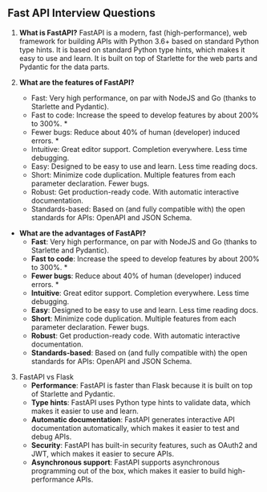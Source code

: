 ## Fast API Interview Questions

1. **What is FastAPI?**
   FastAPI is a modern, fast (high-performance), web framework for building APIs with Python 3.6+ based on standard Python type hints. It is based on standard Python type hints, which makes it easy to use and learn. It is built on top of Starlette for the web parts and Pydantic for the data parts.

2. **What are the features of FastAPI?**

    - Fast: Very high performance, on par with NodeJS and Go (thanks to Starlette and Pydantic).
    - Fast to code: Increase the speed to develop features by about 200% to 300%. *
    - Fewer bugs: Reduce about 40% of human (developer) induced errors. *
    - Intuitive: Great editor support. Completion everywhere. Less time debugging.
    - Easy: Designed to be easy to use and learn. Less time reading docs.
    - Short: Minimize code duplication. Multiple features from each parameter declaration. Fewer bugs.
    - Robust: Get production-ready code. With automatic interactive documentation.
    - Standards-based: Based on (and fully compatible with) the open standards for APIs: OpenAPI and JSON Schema.
  - **What are the advantages of FastAPI?**
    - **Fast**: Very high performance, on par with NodeJS and Go (thanks to Starlette and Pydantic).
    - **Fast to code**: Increase the speed to develop features by about 200% to 300%. *
    - **Fewer bugs**: Reduce about 40% of human (developer) induced errors. *
    - **Intuitive**: Great editor support. Completion everywhere. Less time debugging.
    - **Easy**: Designed to be easy to use and learn. Less time reading docs.
    - **Short**: Minimize code duplication. Multiple features from each parameter declaration. Fewer bugs.
    - **Robust**: Get production-ready code. With automatic interactive documentation.
    - **Standards-based**: Based on (and fully compatible with) the open standards for APIs: OpenAPI and JSON Schema.


3. FastAPI vs Flask
    - **Performance**: FastAPI is faster than Flask because it is built on top of Starlette and Pydantic.
    - **Type hints**: FastAPI uses Python type hints to validate data, which makes it easier to use and learn.
    - **Automatic documentation**: FastAPI generates interactive API documentation automatically, which makes it easier to test and debug APIs.
    - **Security**: FastAPI has built-in security features, such as OAuth2 and JWT, which makes it easier to secure APIs.
    - **Asynchronous support**: FastAPI supports asynchronous programming out of the box, which makes it easier to build high-performance APIs.